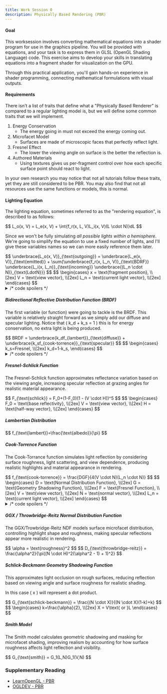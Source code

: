 ```yaml
---
title: Work Session 0
description: Physically Based Rendering (PBR)
---
```


<script src="https://cdnjs.cloudflare.com/ajax/libs/mathjax/2.7.0/MathJax.js?config=TeX-AMS-MML_HTMLorMML" type="text/javascript"></script>


#### Goal

This worksession involves converting mathematical equations into a shader program for use in the graphics pipeline. You will be provided with equations, and your task is to express them in GLSL (OpenGL Shading Language) code. This exercise aims to develop your skills in translating equations into a fragment shader for visualization on the GPU.

Through this practical application, you'll gain hands-on experience in shader programming, connecting mathematical formulations with visual outputs.

#### Requirements

There isn't a list of traits that define what a "Physically Based Renderer" is compared to a regular lighting model is, but we will define some common traits that we will implement.

1.  Energy Conservation
    *   The energy going in must not exceed the energy coming out.
2.  Microfacet Model
    *   Surfaces are made of microscopic faces that perfectly reflect light.
3.  Fresnel Effect
    *   The lower the viewing angle on surface is the better the reflection is.
4.  Authored Materials
    *   Using textures gives us per-fragment control over how each specific surface point should react to light.

In your own research you may notice that not all tutorials follow these traits, yet they are still considered to be PBR. You may also find that not all resources use the same functions or models, this is normal.


#### Lighting Equation

The lighting equation, sometimes referred to as the "rendering equation", is described to as follows:

<span>
$$
L_o(x, V) = L_e(x, V) + \int{f_r(x, L, V)L_i(x, V)(L \cdot N)}dL
$$
</span>

Since we won't be fully simulating _*all possible lights within a hemisphere*_. We're going to simplify the equation to use a fixed number of lights, and I'll give these variables names so we can more easily reference them later.

<span>
$$
\underbrace{L_o(x, V)}_{\text{outgoing}} = \underbrace{L_e(x, V)}_{\text{emitted}} + \sum{\underbrace{f_r(x, L_n, V)}_{\text{BDRF}} \underbrace{L_i(x, L_n)}_{\text{incoming}} \underbrace{(L_n \cdot N)}_{\text{LdotN}}}
$$
</span>

<span>
$$
\begin{cases}
x = \text{fragment position}, \\[2ex]
V = \text{view vector}, \\[2ex]
L_n = \text{current light vector}, \\[2ex]
\end{cases}
$$
</span>

<details>
    <summary>/* code spoilers */</summary>

```glsl
// cached texture lookups
vec3 alb;   // albedo
float mtl;  // metallic
float rgh;  // roughness
float ao;   // ambient occlusion
float spec; // specular

// cached dot products
float NdotH;
float NdotV;
float NdotL;
float VdotH;
float VdotN;
float LdotN;

// Rendering equation
// N: normal
// V: view vector
// L: light vector
// H: halfway vector
void main()
{
    // pre-sample all textures
    alb = texture(material.albedo, vs_texcoord).rgb;
    mtl = texture(material.metallic, vs_texcoord).r;
    rgh = texture(material.roughness, vs_texcoord).r;
    ao = texture(material.occlusion, vs_texcoord).r;
    spec = texture(material.specular, vs_texcoord).r;

    // normalize all vectors
    vec3 N = normalize(vs_normal);
    vec3 V = normalize(camera_position);
    vec3 L = normalize(light.position);
    vec3 H = normalize(V + L);

    // pre-compute all dot products
    NdotH = max(dot(N, H), 0.0);
    NdotV = max(dot(N, V), 0.0);
    NdotL = max(dot(N, L), 0.0);
    VdotN = max(dot(V, N), 0.0);
    VdotH = max(dot(V, H), 0.0);
    LdotN = max(dot(L, N), 0.0);

    // NOTE: these are just placeholders.
    // It would be appropriate to turn them into functions.
    vec3 emitted = vec3(0.0);
    vec3 brdf = vec3(0.0);
    vec3 incoming = vec3(0.0);
    vec3 pbr = emited + (brdf * incoming * LdotN);

    // NOTE: returning pbr as the final color isn't strictly necessary.
    // At this point, or at any point really, you can styalize how you want.
    FragColor = vec4(pbr, 1.0);
}
```

</details>


##### Bidirectional Reflective Distribution Function (BRDF)

The first variable (or function) were going to tackle is the BRDF. This variable is relatively straight forward as we simply add our diffuse and specular lighting. Notice that \( k_d + k_s = 1 \) this is for energy conservation, no extra light is being produced.

<span>
$$
BRDF = \underbrace{k_df_{lambert}}_{\text{diffuse}} + \underbrace{k_sf_{cook-torrence}}_{\text{specular}}
$$
</span>

<span>
$$
\begin{cases}
k_s=Fresnel, \\[2ex]
k_d=1-k_s,
\end{cases}
$$
</span>

<details>
    <summary>/* code spoilers */</summary>

```glsl
vec3 BDRF()
{
    // lambertian distribution
    vec3 lambert = alb / PI;

    // NOTE: these are just placeholders.
    // It would be appropriate to turn them into functions.
    vec3 schlickFresnel = vec3(1.0);
    vec3 cookTorrance = vec3(1.0);

    // ratio between reflection and refraction
    // Ks + Kd = 1
    vec3 Ks = schlickFresnel;
    vec3 Kd = vec3(1.0) - Ks;

    // diffuse + specular
    vec3 diffuseBRDF = (Kd * lambert);
    vec3 specularBRDF = (Ks * cookTorrance);
    return diffuseBRDF + specularBRDF;
}
```

</details>


##### Fresnel-Schlick Function

The Fresnel-Schlick function approximates reflectance variation based on the viewing angle, increasing specular reflection at grazing angles for realistic material appearance.

<span>
$$
F_{\text{schlick}} = F_0+(1-F_0)(1 - (V \cdot H))^5
$$
</span>

<span>
$$
\begin{cases}
F_0 = \text{base reflectivity}, \\[2ex]
V = \text{view vector}, \\[2ex]
H = \text{half-way vector}, \\[2ex]
\end{cases}
$$
</span>


##### Lambertian Distribution 

<span>
$$
f_{\text{lambert}}=\frac{\text{albedo}}{\pi}
$$
</span>


##### Cook-Torrence Function

The Cook-Torrance function simulates light reflection by considering surface roughness, light scattering, and view dependence, producing realistic highlights and material appearance in rendering.

<span>
$$
f_{\text{cook-torrence}} = \frac{DGF}{4(V \cdot N)(L_n \cdot N)}
$$
</span>

<span>
$$
\begin{cases}
D = \text{Normal Distribution Function}, \\[2ex]
G = \text{Geometry Shadowing Function}, \\[2ex]
F = \text{Fresnel Function}, \\[2ex]
V = \text{view vector}, \\[2ex]
N = \text{normal vector}, \\[2ex]
L_n = \text{current light vector}, \\[2ex]
\end{cases}
$$
</span>


<details>
    <summary>/* code spoilers */</summary>

```glsl
// V: view vector
// H: half-way vector
// L: light vector
// N: normal
// F0: base reflectivity
// alpha: roughness
vec3 cookTorrence(vec3 VdotH, vec3 VdotN, vec3 LdotN, vec3 F0, float alpha)
{
    // D: GGX / Throwbridge-Reitz Normal Distribution Function
    // G: Schlick-Beckmann Geometry Shadowing Function
    // F: Fresnel-Schlick Function
    vec3 cookTorranceNumerator = D(alpha) * G(alpha) * F(F0, VdotH);
    float cookTorranceDenominator = 4.0 * VdotN * LdotN;

    // avoid divide by 0.
    cookTorranceDenominator = max(cookTorranceDenominator, 0.000001);
    return cookTorranceNumerator / cookTorranceDenominator;
}
```

</details>

##### GGX / Throwbridge-Reitz Normal Distribution Function

The GGX/Trowbridge-Reitz NDF models surface microfacet distribution, controlling highlight shape and roughness, making specular reflections appear more realistic in rendering.

<span>
$$
\alpha = \text{roughness}^2
$$
</span>

<span>
$$
D_{\text{throwbridge-reitz}} = \frac{\alpha^2}{\pi((N \cdot H)^2(\alpha^2 - 1) + 1)^2}
$$
</span>


##### Schlick-Beckmann Geometry Shadowing Function

This approximates light occlusion on rough surfaces, reducing reflection based on viewing angle and surface roughness for realistic shading.

In this case \( x \) will represent a dot product.

<span>
$$
G_{\text{schlick-beckmann}} = \frac{(N \cdot X)}{(N \cdot X)(1-k)+k}
$$
</span>

<span>
$$
\begin{cases}
k=\frac{\alpha}{2}, \\[2ex]
X = V\text{ or }L
\end{cases}
$$
</span>


##### Smith Model

The Smith model calculates geometric shadowing and masking for microfacet shading, improving realism by accounting for how surface roughness affects light reflection and visibility.

<span>
$$
G_{\text{smith}} = G_1(L,N)G_1(V,N)
$$
</span>


### Supplementary Reading

*   [LearnOpenGL - PBR][]
*   [OGLDEV - PBR][]


[LearnOpenGL - PBR]: https://learnopengl.com/PBR/Theory
[OGLDEV - PBR]: https://youtu.be/XK_p2MxGBQs?si=j7OM494e4z_DSvuc
[Victor Gorgon - PBR]: https://youtu.be/RRE-F57fbXw?si=aa3AW_MmoKVHUu2_
[Wolfire Games]: http://blog.wolfire.com/2015/10/Physically-based-rendering